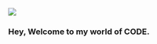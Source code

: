 <img src="https://emojipedia-us.s3.amazonaws.com/source/skype/289/man-technologist_1f468-200d-1f4bb.png">

### Hey, Welcome to my world of CODE.
<!--
**Ujjawal-Indwar/Ujjawal-Indwar** is a ✨ _special_ ✨ repository because its `README.md` (this file) appears on your GitHub profile.

<img src="https://activity-graph.herokuapp.com/graph?username=kaiwalyakoparkar&bg_color=0f2d3d&color=1cadfb&line=1cadfb&point=1cadfb&area=true&hide_border=true">


Here are some ideas to get you started:

- 🔭 I’m currently working on ...
- 🌱 I’m currently learning ...
- 👯 I’m looking to collaborate on ...
- 🤔 I’m looking for help with ...
- 💬 Ask me about ...
- 📫 How to reach me: ...
- 😄 Pronouns: ...
- ⚡ Fun fact: ...
-->
